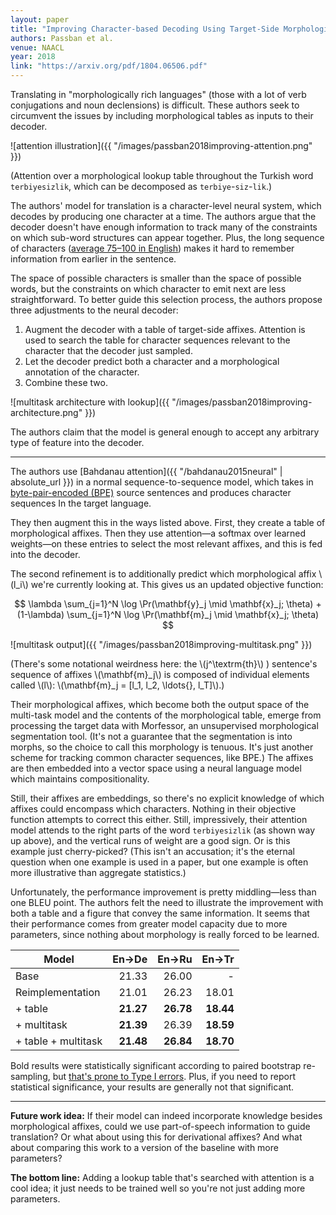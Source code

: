 ```yaml
---
layout: paper
title: "Improving Character-based Decoding Using Target-Side Morphological Information for Neural Machine Translation"
authors: Passban et al.
venue: NAACL
year: 2018
link: "https://arxiv.org/pdf/1804.06506.pdf"
---
```


Translating in "morphologically rich languages" (those with a lot of verb conjugations and noun declensions) is difficult. These authors seek to circumvent the issues by including morphological tables as inputs to their decoder.

![attention illustration]({{ "/images/passban2018improving-attention.png" }})

(Attention over a morphological lookup table throughout the Turkish word `terbiyesizlik`, which can be decomposed as `terbiye`-`siz`-`lik`.)

<!--more-->

The authors' model for translation is a character-level neural system, which decodes by producing one character at a time. The authors argue that the decoder doesn't have enough information to track many of the constraints on which sub-word structures can appear together. Plus, the long sequence of characters ([average 75–100 in English](https://strainindex.wordpress.com/2008/07/28/the-average-sentence-length/)) makes it hard to remember information from earlier in the sentence. 

The space of possible characters is smaller than the space of possible words, but the constraints on which character to emit next are less straightforward. To better guide this selection process, the authors propose three adjustments to the neural decoder:

1. Augment the decoder with a table of target-side affixes. Attention is used to search the table for character sequences relevant to the character that the decoder just sampled.
2. Let the decoder predict both a character and a morphological annotation of the character. 
3. Combine these two.

![multitask architecture with lookup]({{ "/images/passban2018improving-architecture.png" }})

The authors claim that the model is general enough to accept any arbitrary type of feature into the decoder. 

---

The authors use [Bahdanau attention]({{ "/bahdanau2015neural" | absolute_url }}) in a normal sequence-to-sequence model, which takes in [byte-pair-encoded (BPE)](https://en.wikipedia.org/wiki/Byte_pair_encoding) source sentences and produces character sequences In the target language.

They then augment this in the ways listed above. First, they create a table of morphological affixes. Then they use attention—a softmax over learned weights—on these entries to select the most relevant affixes, and this is fed into the decoder.

The second refinement is to additionally predict which morphological affix \\(l_i\\) we're currently looking at. This gives us an updated objective function:

$$ \lambda \sum_{j=1}^N \log \Pr(\mathbf{y}_j \mid \mathbf{x}_j; \theta) + (1-\lambda) \sum_{j=1}^N \log \Pr(\mathbf{m}_j \mid \mathbf{x}_j; \theta) $$

![multitask output]({{ "/images/passban2018improving-multitask.png" }})

(There's some notational weirdness here: the \\(j^\textrm{th}\\) ) sentence's sequence of affixes \\(\mathbf{m}_j\\) is composed of individual elements called \\(l\\): \\(\mathbf{m}_j = [l_1, l_2, \ldots{}, l_T]\\).)

Their morphological affixes, which become both the output space of the multi-task model and the contents of the morphological table, emerge from processing the target data with Morfessor, an unsupervised morphological segmentation tool. (It's not a guarantee that the segmentation is into morphs, so the choice to call this morphology is tenuous. It's just another scheme for tracking common character sequences, like BPE.) The affixes are then embedded into a vector space using a neural language model which maintains compositionality. 

Still, their affixes are embeddings, so there's no explicit knowledge of which affixes could encompass which characters. Nothing in their objective function attempts to correct this either. Still, impressively, their attention model attends to the right parts of the word `terbiyesizlik` (as shown way up above), and the vertical runs of weight are a good sign. Or is this example just cherry-picked? (This isn't an accusation; it's the eternal question when one example is used in a paper, but one example is often more illustrative than aggregate statistics.) 

Unfortunately, the performance improvement is pretty middling—less than one BLEU point. The authors felt the need to illustrate the improvement with both a table and a figure that convey the same information. It seems that their performance comes from greater model capacity due to more parameters, since nothing about morphology is really forced to be learned.


| Model | En→De | En→Ru | En→Tr |
| ----- | ----: | ----: | ----: |
| Base | 21.33 | 26.00 | - |
| Reimplementation | 21.01 | 26.23 | 18.01 |
| + table | **21.27** | **26.78** | **18.44** 
| + multitask | **21.39** | 26.39 | **18.59** |
| + table + multitask | **21.48** | **26.84** | **18.70** |

Bold results were statistically significant according to paired bootstrap re-sampling, but [that's prone to Type I errors](https://cs.stanford.edu/people/wmorgan/sigtest.pdf). Plus, if you need to report statistical significance, your results are generally not that significant.

---

**Future work idea:** If their model can indeed incorporate knowledge besides morphological affixes, could we use part-of-speech information to guide translation? Or what about using this for derivational affixes? And what about comparing this work to a version of the baseline with more parameters?

**The bottom line:** Adding a lookup table that's searched with attention is a cool idea; it just needs to be trained well so you're not just adding more parameters.
